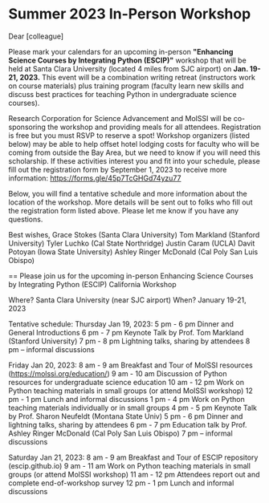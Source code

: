 # Summer 2023 In-Person Workshop

Dear [colleague]

Please mark your calendars for an upcoming in-person **"Enhancing Science Courses by Integrating Python (ESCIP)"** workshop that will be held at Santa Clara University (located 4 miles from SJC airport) on **Jan. 19-21, 2023.** This event will be a combination writing retreat (instructors work on course materials) plus training program (faculty learn new skills and discuss best practices for teaching Python in undergraduate science courses). 

Research Corporation for Science Advancement and MolSSI will be co-sponsoring the workshop and providing meals for all attendees. Registration is free but you must RSVP to reserve a spot! Workshop organizers (listed below) may be able to help offset hotel lodging costs for faculty who will be coming from outside the Bay Area, but we need to know if you will need this scholarship. If these activities interest you and fit into your schedule, please fill out the registration form by September 1, 2023 to receive more information: https://forms.gle/45p7TcGHGd74yzu77

Below, you will find a tentative schedule and more information about the location of the workshop. More details will be sent out to folks who fill out the registration form listed above. Please let me know if you have any questions.

Best wishes,
Grace Stokes (Santa Clara University)
Tom Markland (Stanford University)
Tyler Luchko (Cal State Northridge)
Justin Caram (UCLA)
Davit Potoyan (Iowa State University)
Ashley Ringer McDonald (Cal Poly San Luis Obispo)

==
Please join us for the upcoming in-person Enhancing Science Courses by Integrating Python (ESCIP) California Workshop

Where? Santa Clara University (near SJC airport)
When? January 19-21, 2023 

Tentative schedule:
Thursday Jan 19, 2023:
5 pm - 6 pm Dinner and General Introductions
6 pm - 7 pm Keynote Talk by Prof. Tom Markland (Stanford University) 
7 pm - 8 pm Lightning talks, sharing by attendees
8 pm – informal discussions

Friday Jan 20, 2023:
8 am - 9 am Breakfast and Tour of MolSSI resources (https://molssi.org/education/)
9 am - 10 am Discussion of Python resources for undergraduate science education
10 am - 12 pm Work on Python teaching materials in small groups (or attend MolSSI workshop)
12 pm - 1 pm Lunch and informal discussions
1 pm - 4 pm Work on Python teaching materials individually or in small groups
4 pm - 5 pm Keynote Talk by Prof. Sharon Neufeldt (Montana State Univ) 
5 pm - 6 pm Dinner and lightning talks, sharing by attendees
6 pm - 7 pm Education talk by Prof. Ashley Ringer McDonald (Cal Poly San Luis Obispo)
7 pm –  informal discussions

Saturday Jan 21, 2023:
8 am - 9 am Breakfast and Tour of ESCIP repository (escip.github.io)
9 am - 11 am Work on Python teaching materials in small groups (or attend MolSSI workshop)
11 am - 12 pm Attendees report out and complete end-of-workshop survey
12 pm - 1 pm Lunch and informal discussions

